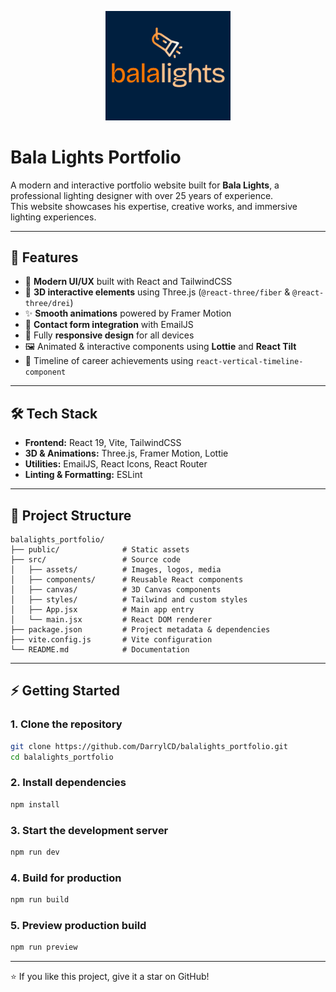 <p align="center">
  <img src="./assets/logo.png" alt="Bala Lights Logo" width="200"/>
</p>

# Bala Lights Portfolio

A modern and interactive portfolio website built for **Bala Lights**, a professional lighting designer with over 25 years of experience.  
This website showcases his expertise, creative works, and immersive lighting experiences.

---

## 🚀 Features
- 🎨 **Modern UI/UX** built with React and TailwindCSS  
- 🌌 **3D interactive elements** using Three.js (`@react-three/fiber` & `@react-three/drei`)  
- ✨ **Smooth animations** powered by Framer Motion  
- 📩 **Contact form integration** with EmailJS  
- 📱 Fully **responsive design** for all devices  
- 🖼️ Animated & interactive components using **Lottie** and **React Tilt**  
- 📖 Timeline of career achievements using `react-vertical-timeline-component`  

---

## 🛠️ Tech Stack
- **Frontend:** React 19, Vite, TailwindCSS  
- **3D & Animations:** Three.js, Framer Motion, Lottie  
- **Utilities:** EmailJS, React Icons, React Router  
- **Linting & Formatting:** ESLint  

---

## 📂 Project Structure
```
balalights_portfolio/
├── public/              # Static assets
├── src/                 # Source code
│   ├── assets/          # Images, logos, media
│   ├── components/      # Reusable React components
│   ├── canvas/          # 3D Canvas components
│   ├── styles/          # Tailwind and custom styles
│   ├── App.jsx          # Main app entry
│   └── main.jsx         # React DOM renderer
├── package.json         # Project metadata & dependencies
├── vite.config.js       # Vite configuration
└── README.md            # Documentation
```

---

## ⚡ Getting Started

### 1. Clone the repository
```sh
git clone https://github.com/DarrylCD/balalights_portfolio.git
cd balalights_portfolio
```

### 2. Install dependencies
```sh
npm install
```

### 3. Start the development server
```sh
npm run dev
```

### 4. Build for production
```sh
npm run build
```

### 5. Preview production build
```sh
npm run preview
```

---

⭐ If you like this project, give it a star on GitHub!  
